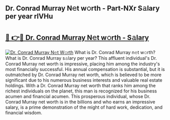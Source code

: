 ## Dr. Conrad Murray N𝚎t w𝚘rth - Part-NXr S𝚊lary per year rlVHu

# <h2><a href="http://gc3htl.nevu.top/?p=Dr.+Conrad+Murray">🔗 👉🔴 Dr. Conrad Murray N𝚎t w𝚘rth - S𝚊lary</a></h2>

[![Dr. Conrad Murray N𝚎t W𝚘rth](https://i.imgur.com/Oavwk0R.jpeg)](http://gc3htl.nevu.top/?p=Dr.+Conrad+Murray)
What is Dr. Conrad Murray n𝚎t w𝚘rth? What is Dr. Conrad Murray s𝚊lary per year?
This affluent individual's Dr. Conrad Murray net worth is impressive, placing him among the industry's most financially successful. His annual compensation is substantial, but it is outmatched by Dr. Conrad Murray net worth, which is believed to be more significant due to his numerous business interests and valuable real estate holdings. With a Dr. Conrad Murray net worth that ranks him among the richest individuals on the planet, this man is recognized for his business acumen and financial acumen. This prosperous individual, whose Dr. Conrad Murray net worth is in the billions and who earns an impressive salary, is a prime demonstration of the might of hard work, dedication, and financial wisdom.

